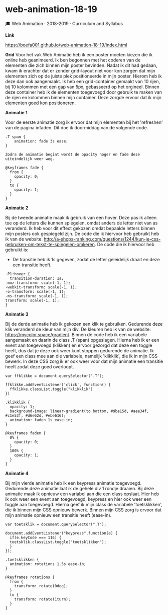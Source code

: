 # web-animation-18-19
🎓 Web Animation · 2018-2019 · Curriculum and Syllabus 

**Link**

https://boefa001.github.io/web-animation-18-19/index.html

**Grid**
Voor het vak Web Animatie heb ik een poster moeten kiezen die ik online heb geanimeerd. Ik ben begonnen met het coderen van
de elementen die zich binnen mijn poster bevinden. Nadat ik dit had gedaan, kwam ik erachter dat er zonder grid-layout niet 
voor kon zorgen dat mijn elementen zich op de juiste plek positioneerde in mijn poster. Hierom heb ik deze dan ook aangemaakt. 
Ik heb een grid-container gemaakt van 10 rijen, bij 10 kolommen met een gap van 5px, gebasseerd op het orgineel. Binnen deze
container heb ik de elementen toegevoegd door gebruik te maken van de rijen en kolommen binnen mijn container. Deze zorgde ervoor
dat ik mijn elementen goed kon positioneren. 

**Animatie 1**

Voor de eerste animatie zorg ik ervoor dat mijn elementen bij het 'refreshen' van de pagina infaden. Dit doe ik doormiddag van de
volgende code. 

```
.T span {
    animation: fade 3s ease;
}

Zodra de animatie begint wordt de opacity hoger en fade deze uiteindelijk weer weg.

@keyframes fade {
  from {
    opacity: 0;
  }
  to {
    opacity: 1;
  }
}
```

**Animatie 2**

Bij de tweede animatie maak ik gebruik van een hover. Deze pas ik alleen toe op de letters die kunnen spiegelen, omdat anders de
letter niet van as veranderd. Ik heb voor dit effect gekozen omdat bepaalde letters binnen mijn posters ook gespiegeld zijn. De
code die ik hiervoor heb gebruikt heb ik van de website: http://a-shops-ranking.com/questions/1244/kun-je-css-gebruiken-om-tekst-te-spiegelen-omkeren.
De code die ik hiervoor heb gebruikt is: 
* De transitie heb ik 1s gegeven, zodat de letter geleidelijk draait en deze een transitie heeft. 

```
.P1:hover {
  transition-duration: 1s;  
-moz-transform: scale(-1, 1);
-webkit-transform: scale(-1, 1);
-o-transform: scale(-1, 1);
-ms-transform: scale(-1, 1);
transform: scale(-1, 1);
}
```

**Animatie 3**

Bij de derde animatie heb ik gekozen een klik te gebruiken. Gedurende deze klik veranderd de kleur van mijn div. De kleuren heb
ik van de website: https://mycolor.space/gradient. Binnen de code heb ik een variabele aangemaakt en daarin de class .T (span)
opgeslagen. Hierna heb ik er een event aan toegevoegd (klikken) en ervoor gezorgd dat deze een toggle heeft, dus dat je deze 
ook weer kunt stoppen gedurende de animatie. Ik geef een class mee aan die variabele, namelijk 'klikklik', die ik in mijn CSS 
bewerk. In deze CSS zorg ik er ook weer voor dat mijn animatie een transitie heeft zodat deze goed overloopt. 

```
var ffklikke = document.querySelector(".T");

ffklikke.addEventListener('click', function() {
  ffklikke.classList.toggle("klikklik")
})

.klikklik {
  opacity: 1;
  background-image: linear-gradient(to bottom, #9be15d, #aee34f, #c1e53f, #d6e62d, #ebe616);
  animation: faden 1s ease-in;
}

@keyframes faden {
  0% {
    opacity: 0;
  }
  100% {
    opacity: 1;
  }
}
```

**Animatie 4**

Bij mijn vierde animatie heb ik een keypress animatie toegevoegd. Gedurende deze animatie laat ik de gehele div 1 rondje draaien. 
Bij deze animatie maak ik opnieuw een variabel aan die een class opslaat. Hier heb ik ook weer een event aan toegevoegd, keypress 
en hier ook weer een toggle aan toegevoegd. Hierna geef ik mijn class de variabele 'toetsklikken', die ik binnen mijn CSS opnieuw
bewerk. Binnen mijn CSS zorg is ervoor dat mijn animatie opnieuw een transitie heeft (ease-in). 

```
var toetsklik = document.querySelector(".T");

document.addEventListener("keypress",function(e) {
  if(e.keyCode === 116) {
  toetsklik.classList.toggle("toetsklikken");
  }
});

.toetsklikken {
  animation: rotations 1.5s ease-in;
}

@keyframes rotations {
  from {
    transform: rotate(0deg);
  }
  to {
    transform: rotate(1turn);
  }
}
```

